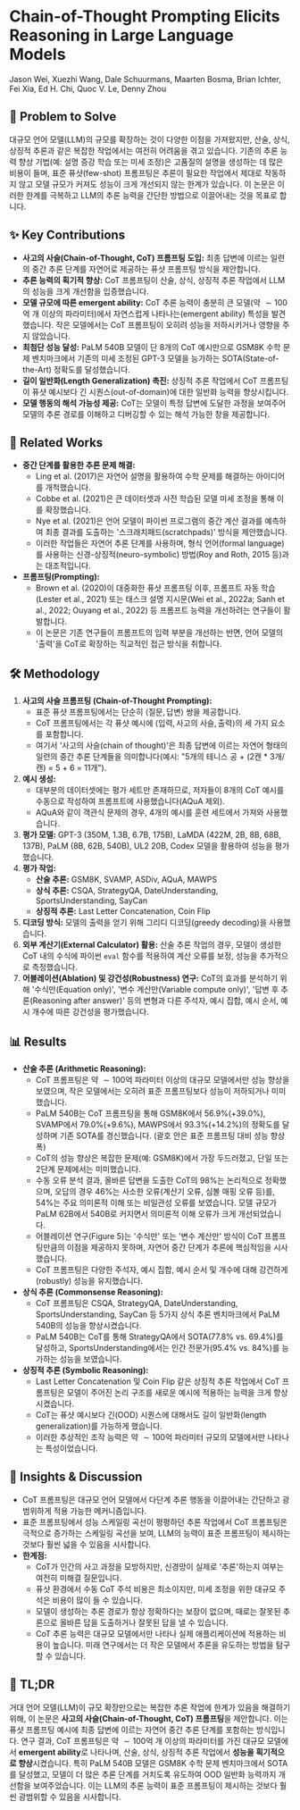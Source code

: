 # Chain-of-Thought Prompting Elicits Reasoning in Large Language Models

Jason Wei, Xuezhi Wang, Dale Schuurmans, Maarten Bosma, Brian Ichter, Fei Xia, Ed H. Chi, Quoc V. Le, Denny Zhou

## 🧩 Problem to Solve

대규모 언어 모델(LLM)의 규모를 확장하는 것이 다양한 이점을 가져왔지만, 산술, 상식, 상징적 추론과 같은 복잡한 작업에서는 여전히 어려움을 겪고 있습니다. 기존의 추론 능력 향상 기법(예: 설명 증강 학습 또는 미세 조정)은 고품질의 설명을 생성하는 데 많은 비용이 들며, 표준 퓨샷(few-shot) 프롬프팅은 추론이 필요한 작업에서 제대로 작동하지 않고 모델 규모가 커져도 성능이 크게 개선되지 않는 한계가 있습니다. 이 논문은 이러한 한계를 극복하고 LLM의 추론 능력을 간단한 방법으로 이끌어내는 것을 목표로 합니다.

## ✨ Key Contributions

- **사고의 사슬(Chain-of-Thought, CoT) 프롬프팅 도입:** 최종 답변에 이르는 일련의 중간 추론 단계를 자연어로 제공하는 퓨샷 프롬프팅 방식을 제안합니다.
- **추론 능력의 획기적 향상:** CoT 프롬프팅이 산술, 상식, 상징적 추론 작업에서 LLM의 성능을 크게 개선함을 입증했습니다.
- **모델 규모에 따른 emergent ability:** CoT 추론 능력이 충분히 큰 모델(약 $\sim 100$억 개 이상의 파라미터)에서 자연스럽게 나타나는(emergent ability) 특성을 발견했습니다. 작은 모델에서는 CoT 프롬프팅이 오히려 성능을 저하시키거나 영향을 주지 않았습니다.
- **최첨단 성능 달성:** PaLM 540B 모델이 단 8개의 CoT 예시만으로 GSM8K 수학 문제 벤치마크에서 기존의 미세 조정된 GPT-3 모델을 능가하는 SOTA(State-of-the-Art) 정확도를 달성했습니다.
- **길이 일반화(Length Generalization) 촉진:** 상징적 추론 작업에서 CoT 프롬프팅이 퓨샷 예시보다 긴 시퀀스(out-of-domain)에 대한 일반화 능력을 향상시킵니다.
- **모델 행동의 해석 가능성 제공:** CoT는 모델이 특정 답변에 도달한 과정을 보여주어 모델의 추론 경로를 이해하고 디버깅할 수 있는 해석 가능한 창을 제공합니다.

## 📎 Related Works

- **중간 단계를 활용한 추론 문제 해결:**
  - Ling et al. (2017)은 자연어 설명을 활용하여 수학 문제를 해결하는 아이디어를 개척했습니다.
  - Cobbe et al. (2021)은 큰 데이터셋과 사전 학습된 모델 미세 조정을 통해 이를 확장했습니다.
  - Nye et al. (2021)은 언어 모델이 파이썬 프로그램의 중간 계산 결과를 예측하여 최종 결과를 도출하는 '스크래치패드(scratchpads)' 방식을 제안했습니다.
  - 이러한 작업들은 자연어 추론 단계를 사용하며, 형식 언어(formal language)를 사용하는 신경-상징적(neuro-symbolic) 방법(Roy and Roth, 2015 등)과는 대조적입니다.
- **프롬프팅(Prompting):**
  - Brown et al. (2020)이 대중화한 퓨샷 프롬프팅 이후, 프롬프트 자동 학습(Lester et al., 2021) 또는 태스크 설명 지시문(Wei et al., 2022a; Sanh et al., 2022; Ouyang et al., 2022) 등 프롬프트 능력을 개선하려는 연구들이 활발합니다.
  - 이 논문은 기존 연구들이 프롬프트의 입력 부분을 개선하는 반면, 언어 모델의 '출력'을 CoT로 확장하는 직교적인 접근 방식을 취합니다.

## 🛠️ Methodology

1. **사고의 사슬 프롬프팅 (Chain-of-Thought Prompting):**
   - 표준 퓨샷 프롬프팅에서는 단순히 $\langle \text{질문}, \text{답변} \rangle$ 쌍을 제공합니다.
   - CoT 프롬프팅에서는 각 퓨샷 예시에 $\langle \text{입력}, \text{사고의 사슬}, \text{출력} \rangle$의 세 가지 요소를 포함합니다.
   - 여기서 '사고의 사슬(chain of thought)'은 최종 답변에 이르는 자연어 형태의 일련의 중간 추론 단계들을 의미합니다(예시: "5개의 테니스 공 + (2캔 \* 3개/캔) = 5 + 6 = 11개").
2. **예시 생성:**
   - 대부분의 데이터셋에는 평가 세트만 존재하므로, 저자들이 8개의 CoT 예시를 수동으로 작성하여 프롬프트에 사용했습니다(AQuA 제외).
   - AQuA와 같이 객관식 문제의 경우, 4개의 예시를 훈련 세트에서 가져와 사용했습니다.
3. **평가 모델:** GPT-3 (350M, 1.3B, 6.7B, 175B), LaMDA (422M, 2B, 8B, 68B, 137B), PaLM (8B, 62B, 540B), UL2 20B, Codex 모델을 활용하여 성능을 평가했습니다.
4. **평가 작업:**
   - **산술 추론:** GSM8K, SVAMP, ASDiv, AQuA, MAWPS
   - **상식 추론:** CSQA, StrategyQA, DateUnderstanding, SportsUnderstanding, SayCan
   - **상징적 추론:** Last Letter Concatenation, Coin Flip
5. **디코딩 방식:** 모델의 출력을 얻기 위해 그리디 디코딩(greedy decoding)을 사용했습니다.
6. **외부 계산기(External Calculator) 활용:** 산술 추론 작업의 경우, 모델이 생성한 CoT 내의 수식에 파이썬 `eval` 함수를 적용하여 계산 오류를 보정, 성능을 추가적으로 측정했습니다.
7. **어블레이션(Ablation) 및 강건성(Robustness) 연구:** CoT의 효과를 분석하기 위해 '수식만(Equation only)', '변수 계산만(Variable compute only)', '답변 후 추론(Reasoning after answer)' 등의 변형과 다른 주석자, 예시 집합, 예시 순서, 예시 개수에 따른 강건성을 평가했습니다.

## 📊 Results

- **산술 추론 (Arithmetic Reasoning):**
  - CoT 프롬프팅은 약 $\sim 100$억 파라미터 이상의 대규모 모델에서만 성능 향상을 보였으며, 작은 모델에서는 오히려 표준 프롬프팅보다 성능이 저하되거나 미미했습니다.
  - PaLM 540B는 CoT 프롬프팅을 통해 GSM8K에서 56.9%($+39.0\%$), SVAMP에서 79.0%($+9.6\%$), MAWPS에서 93.3%($+14.2\%$)의 정확도를 달성하며 기존 SOTA를 경신했습니다. (괄호 안은 표준 프롬프팅 대비 성능 향상 폭)
  - CoT의 성능 향상은 복잡한 문제(예: GSM8K)에서 가장 두드러졌고, 단일 또는 2단계 문제에서는 미미했습니다.
  - 수동 오류 분석 결과, 올바른 답변을 도출한 CoT의 98%는 논리적으로 정확했으며, 오답의 경우 46%는 사소한 오류(계산기 오류, 심볼 매핑 오류 등)를, 54%는 주요 의미론적 이해 또는 비일관성 오류를 보였습니다. 모델 규모가 PaLM 62B에서 540B로 커지면서 의미론적 이해 오류가 크게 개선되었습니다.
  - 어블레이션 연구(Figure 5)는 '수식만' 또는 '변수 계산만' 방식이 CoT 프롬프팅만큼의 이점을 제공하지 못하며, 자연어 중간 단계가 추론에 핵심적임을 시사했습니다.
  - CoT 프롬프팅은 다양한 주석자, 예시 집합, 예시 순서 및 개수에 대해 강건하게(robustly) 성능을 유지했습니다.
- **상식 추론 (Commonsense Reasoning):**
  - CoT 프롬프팅은 CSQA, StrategyQA, DateUnderstanding, SportsUnderstanding, SayCan 등 5가지 상식 추론 벤치마크에서 PaLM 540B의 성능을 향상시켰습니다.
  - PaLM 540B는 CoT를 통해 StrategyQA에서 SOTA(77.8% vs. 69.4%)를 달성하고, SportsUnderstanding에서는 인간 전문가(95.4% vs. 84%)를 능가하는 성능을 보였습니다.
- **상징적 추론 (Symbolic Reasoning):**
  - Last Letter Concatenation 및 Coin Flip 같은 상징적 추론 작업에서 CoT 프롬프팅은 모델이 주어진 논리 구조를 새로운 예시에 적용하는 능력을 크게 향상시켰습니다.
  - CoT는 퓨샷 예시보다 긴(OOD) 시퀀스에 대해서도 길이 일반화(length generalization)를 가능하게 했습니다.
  - 이러한 추상적인 조작 능력은 약 $\sim 100$억 파라미터 규모의 모델에서만 나타나는 특성이었습니다.

## 🧠 Insights & Discussion

- CoT 프롬프팅은 대규모 언어 모델에서 다단계 추론 행동을 이끌어내는 간단하고 광범위하게 적용 가능한 메커니즘입니다.
- 표준 프롬프팅에서 성능 스케일링 곡선이 평평하던 추론 작업에서 CoT 프롬프팅은 극적으로 증가하는 스케일링 곡선을 보여, LLM의 능력이 표준 프롬프팅이 제시하는 것보다 훨씬 넓을 수 있음을 시사합니다.
- **한계점:**
  - CoT가 인간의 사고 과정을 모방하지만, 신경망이 실제로 '추론'하는지 여부는 여전히 미해결 질문입니다.
  - 퓨샷 환경에서 수동 CoT 주석 비용은 최소이지만, 미세 조정을 위한 대규모 주석은 비용이 많이 들 수 있습니다.
  - 모델이 생성하는 추론 경로가 항상 정확하다는 보장이 없으며, 때로는 잘못된 추론으로 올바른 답을 도출하거나 잘못된 답을 낼 수 있습니다.
  - CoT 추론 능력은 대규모 모델에서만 나타나 실제 애플리케이션에 적용하는 비용이 높습니다. 미래 연구에서는 더 작은 모델에서 추론을 유도하는 방법을 탐구할 수 있습니다.

## 📌 TL;DR

거대 언어 모델(LLM)이 규모 확장만으로는 복잡한 추론 작업에 한계가 있음을 해결하기 위해, 이 논문은 **사고의 사슬(Chain-of-Thought, CoT) 프롬프팅**을 제안합니다. 이는 퓨샷 프롬프팅 예시에 최종 답변에 이르는 자연어 중간 추론 단계를 포함하는 방식입니다. 연구 결과, CoT 프롬프팅은 약 $\sim 100$억 개 이상의 파라미터를 가진 대규모 모델에서 **emergent ability**로 나타나며, 산술, 상식, 상징적 추론 작업에서 **성능을 획기적으로 향상**시켰습니다. 특히 PaLM 540B 모델은 GSM8K 수학 문제 벤치마크에서 SOTA를 달성했고, 모델이 더 많은 추론 단계를 거치도록 유도하여 OOD 일반화 능력까지 개선함을 보여주었습니다. 이는 LLM의 추론 능력이 표준 프롬프팅이 제시하는 것보다 훨씬 광범위할 수 있음을 시사합니다.
